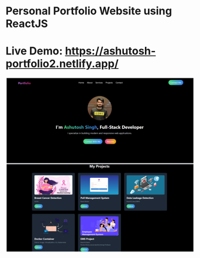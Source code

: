 # Personal Portfolio Website using ReactJS
# Live Demo: https://ashutosh-portfolio2.netlify.app/ 

![alt text](https://github.com/singhashu666/Portfolio/blob/Master/src/assets/Port.png)


